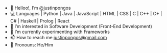 - 👋 Helloo!, I’m @justinpongos
- 💻 Languages | Python | Java | JavaScript | HTML | CSS | C | C++ | C+ | C# | Haskell | Prolog | React
- 👀 I’m interested in Software Development (Front-End Development)
- 🎨 I’m currently experimenting with Frameworks
- 📫 How to reach me justinpongos@gmail.com
- 💟 Pronouns: He/Him

<!---
justinpongos/justinpongos is a ✨ special ✨ repository because its `README.md` (this file) appears on your GitHub profile.
You can click the Preview link to take a look at your changes.
--->
